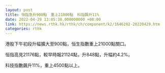 ```yaml
---
layout: post
title: 恒指急升900點　重上21000點　科指飆升11%
date: 2022-04-29 13:05:38.000000000 +08:00
link: https://news.rthk.hk/rthk/ch/component/k2/1646282-20220429.htm
categories: rthk
---
```


港股下午初段升幅擴大至900點，恒生指數重上21000點關口。

恒指高見21176點，較早時報21124點，升848點，升幅約4.2%。

科技指數飆升11%，重上4500點以上。
